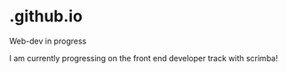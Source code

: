 # .github.io
Web-dev in progress

I am currently progressing on the front end developer track with scrimba!

